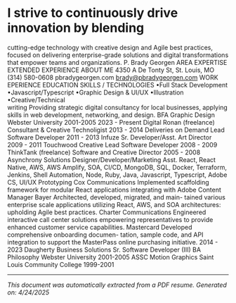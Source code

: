 # I strive to continuously drive innovation by blending 
cutting-edge technology with creative design and Agile 
best practices, focused on delivering enterprise-grade 
solutions and digital transformations that empower 
teams and organizations.
P. Brady Georgen
AREA EXPERTISE
EXTENDED EXPERIENCE
ABOUT ME
4350 A De Tonty St, 
St. Louis, MO
(314) 580-0608
pbradygeorgen.com
brady@pbradygeorgen.com
WORK EPERIENCE
EDUCATION
SKILLS / TECHNOLOGIES
•Full Stack Development
•Javascript/Typescript
•Graphic Design & UI/UX
•Illustration
•Creative/Technical  
 writing
Providing strategic digital consultancy for 
local businesses, applying skills in web 
development, networking, and design.
BFA Graphic Design
Webster University
2001-2005
2023 - Present
Digital Ronan (freelance)
Consultant & Creative Technoligist
2013 - 2014
Deliveries on Demand
Lead Software Developer
2011 - 2013
Infuze
Sr. Developer/Asst. Art Director
2009 - 2011
Touchwood Creative
Lead Software Developer
2008 - 2009
ThinkTank (freelance)
Software and Creative Director
2005 - 2008
Asynchrony Solutions
Designer/Developer/Marketing Asst.
React, React Native, AWS, AWS 
Amplify, SOA, CI/CD, MongoDB, SQL, 
Docker, Terraform, Jenkins, Shell 
Automation, Node, Ruby, Java, 
Javascript, Typescript, Adobe CS, 
UI/UX Prototyping 
Cox Communications
Implemented scaffolding framework for modular 
React applications integrating with Adobe 
Content Manager
Bayer
Architected, developed, migrated, and main-
tained various enterprise scale applications 
utilizing React, AWS, and SOA architectures: 
upholding Agile best practices.
Charter Communications
Engineered interactive call center solutions 
empowering representatives to provide 
enhanced customer service capabilities. 
Mastercard
Developed comprehensive onboarding documen-
tation, sample code, and API integration to 
support the MasterPass online purchasing 
initiative. 
2014 - 2023
Daugherty Business Solutions
Sr. Software Developer (III)
BA Philosophy
Webster University
2001-2005
ASSC Motion Graphics
Saint Louis Community College
1999-2001

---

*This document was automatically extracted from a PDF resume.*
*Generated on: 4/24/2025*
